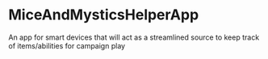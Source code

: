 # MiceAndMysticsHelperApp
An app for smart devices that will act as a streamlined source to keep track of items/abilities for campaign play
